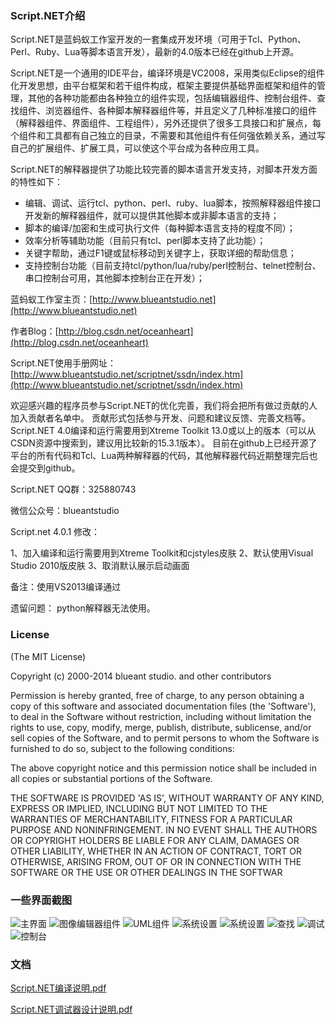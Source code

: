 ### Script.NET介绍
Script.NET是蓝蚂蚁工作室开发的一套集成开发环境（可用于Tcl、Python、Perl、Ruby、Lua等脚本语言开发），最新的4.0版本已经在github上开源。

Script.NET是一个通用的IDE平台，编译环境是VC2008，采用类似Eclipse的组件化开发思想，由平台框架和若干组件构成，框架主要提供基础界面框架和组件的管理，其他的各种功能都由各种独立的组件实现，包括编辑器组件、控制台组件、查找组件、浏览器组件、各种脚本解释器组件等，并且定义了几种标准接口的组件（解释器组件、界面组件、工程组件），另外还提供了很多工具接口和扩展点，每个组件和工具都有自己独立的目录，不需要和其他组件有任何强依赖关系，通过写自己的扩展组件、扩展工具，可以使这个平台成为各种应用工具。

Script.NET的解释器提供了功能比较完善的脚本语言开发支持，对脚本开发方面的特性如下：
- 编辑、调试、运行tcl、python、perl、ruby、lua脚本，按照解释器组件接口开发新的解释器组件，就可以提供其他脚本或非脚本语言的支持；
- 脚本的编译/加密和生成可执行文件（每种脚本语言支持的程度不同）；
- 效率分析等辅助功能（目前只有tcl、perl脚本支持了此功能）；
- 关键字帮助，通过F1键或鼠标移动到关键字上，获取详细的帮助信息；
- 支持控制台功能（目前支持tcl/python/lua/ruby/perl控制台、telnet控制台、串口控制台可用，其他脚本控制台正在开发）；

蓝蚂蚁工作室主页：[http://www.blueantstudio.net](http://www.blueantstudio.net)

作者Blog：[http://blog.csdn.net/oceanheart](http://blog.csdn.net/oceanheart)

Script.NET使用手册网址：[http://www.blueantstudio.net/scriptnet/ssdn/index.htm](http://www.blueantstudio.net/scriptnet/ssdn/index.htm)

欢迎感兴趣的程序员参与Script.NET的优化完善，我们将会把所有做过贡献的人加入贡献者名单中。 
贡献形式包括参与开发、问题和建议反馈、完善文档等。
Script.NET 4.0编译和运行需要用到Xtreme Toolkit 13.0或以上的版本（可以从CSDN资源中搜索到，建议用比较新的15.3.1版本）。
目前在github上已经开源了平台的所有代码和Tcl、Lua两种解释器的代码，其他解释器代码近期整理完后也会提交到github。

Script.NET QQ群：325880743

微信公众号：blueantstudio


Script.net 4.0.1 修改：

1、加入编译和运行需要用到Xtreme Toolkit和cjstyles皮肤
2、默认使用Visual Studio 2010版皮肤
3、取消默认展示启动画面

备注：使用VS2013编译通过

遗留问题：
python解释器无法使用。



### License

(The MIT License)

Copyright (c) 2000-2014 blueant studio. and other contributors

Permission is hereby granted, free of charge, to any person obtaining
a copy of this software and associated documentation files (the
'Software'), to deal in the Software without restriction, including
without limitation the rights to use, copy, modify, merge, publish,
distribute, sublicense, and/or sell copies of the Software, and to
permit persons to whom the Software is furnished to do so, subject to
the following conditions:

The above copyright notice and this permission notice shall be
included in all copies or substantial portions of the Software.

THE SOFTWARE IS PROVIDED 'AS IS', WITHOUT WARRANTY OF ANY KIND,
EXPRESS OR IMPLIED, INCLUDING BUT NOT LIMITED TO THE WARRANTIES OF
MERCHANTABILITY, FITNESS FOR A PARTICULAR PURPOSE AND NONINFRINGEMENT.
IN NO EVENT SHALL THE AUTHORS OR COPYRIGHT HOLDERS BE LIABLE FOR ANY
CLAIM, DAMAGES OR OTHER LIABILITY, WHETHER IN AN ACTION OF CONTRACT,
TORT OR OTHERWISE, ARISING FROM, OUT OF OR IN CONNECTION WITH THE
SOFTWARE OR THE USE OR OTHER DEALINGS IN THE SOFTWAR

### 一些界面截图
![主界面](http://www.blueantstudio.net/scriptnet/ssdn/operate/maingui.jpg)
![图像编辑器组件](http://www.blueantstudio.net/scriptnet/ssdn/imagetool/owmimage.jpg)
![UML组件](http://www.blueantstudio.net/scriptnet/ssdn/uml/umleditor.jpg)
![系统设置](http://www.blueantstudio.net/scriptnet/ssdn/operate/editerconf.jpg)
![系统设置](http://www.blueantstudio.net/scriptnet/ssdn/operate/outputset.jpg)
![查找](http://www.blueantstudio.net/scriptnet/ssdn/operate/output_search.jpg)
![调试](http://www.blueantstudio.net/scriptnet/ssdn/operate/debugvartip.jpg)
![控制台](http://www.blueantstudio.net/scriptnet/ssdn/terminal/term_python.jpg)

### 文档
[Script.NET编译说明.pdf](http://www.blueantstudio.net/scriptnet/opensource/Script.NET%20%E7%BC%96%E8%AF%91%E8%AF%B4%E6%98%8E.pdf)

[Script.NET调试器设计说明.pdf](http://www.blueantstudio.net/scriptnet/opensource/Script.NET%20%E8%B0%83%E8%AF%95%E5%99%A8%E8%AE%BE%E8%AE%A1%E8%AF%B4%E6%98%8E.pdf)
